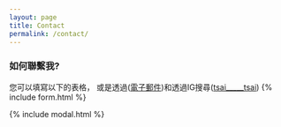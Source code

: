 ```yaml
---
layout: page
title: Contact
permalink: /contact/
---
```



### 如何聯繫我?
您可以填寫以下的表格，
或是透過(<a href="wl03078162@gmail.com" target="_blank" title="電子郵件">電子郵件</a>)和透過IG搜尋(<a href="https://www.instagram.com/tsai_____tsai/" target="_blank" title="tsai_____tsai">tsai_____tsai</a>)
{% include form.html %}

{% include modal.html %}
